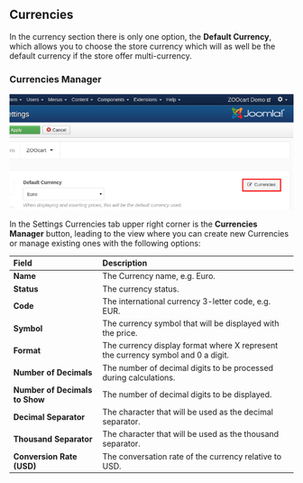 ## Currencies

In the currency section there is only one option, the **Default Currency**, which allows you to choose the store currency which will as well be the default currency if the store offer multi-currency.

### Currencies Manager

![Currencies Manager](currencies.png)

In the Settings Currencies tab upper right corner is the **Currencies Manager** button, leading to the view where you can create new Currencies or manage existing ones with the following options:

| Field       | Description |
| :---------- | :---------- |
| **Name** | The Currency name, e.g. Euro. |
| **Status** | The currency status. |
| **Code** | The international currency 3-letter code, e.g. EUR. |
| **Symbol** |  The currency symbol that will be displayed with the price. |
| **Format** | The currency display format where X represent the currency symbol and 0 a digit. |
| **Number of Decimals** | The number of decimal digits to be processed during calculations. |
| **Number of Decimals to Show** | The number of decimal digits to be displayed. |
| **Decimal Separator** | The character that will be used as the decimal separator. |
| **Thousand Separator** | The character that will be used as the thousand separator. |
| **Conversion Rate (USD)** | The conversation rate of the currency relative to USD. |
